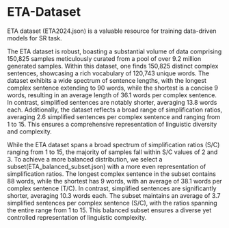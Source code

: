 # ETA-Dataset
ETA dataset (ETA2024.json) is a valuable resource for training data-driven models for SR task.

The ETA dataset is robust, boasting a substantial volume of data comprising 150,825 samples meticulously curated from a pool of over 9.2 million generated samples. Within this dataset, one finds 150,825 distinct complex sentences, showcasing a rich vocabulary of 120,743 unique words. The dataset exhibits a wide spectrum of sentence lengths, with the longest complex sentence extending to 90 words, while the shortest is a concise 9 words, resulting in an average length of 36.1 words per complex sentence. In contrast, simplified sentences are notably shorter, averaging 13.8 words each. Additionally, the dataset reflects a broad range of simplification ratios, averaging 2.6 simplified sentences per complex sentence and ranging from 1 to 15. This ensures a comprehensive representation of linguistic diversity and complexity.


 While the ETA dataset spans a broad spectrum of simplification ratios (S/C) ranging from 1 to 15, the majority of samples fall within S/C values of 2 and 3. To achieve a more balanced distribution, we select a subset(ETA_balanced_subset.json) with a more even representation of simplification ratios. The longest complex sentence in the subset contains 88 words, while the shortest has 9 words, with an average of 38.1 words per complex sentence (T/C). In contrast, simplified sentences are significantly shorter, averaging 10.3 words each. The subset maintains an average of 3.7 simplified sentences per complex sentence (S/C), with the ratios spanning the entire range from 1 to 15. This balanced subset ensures a diverse yet controlled representation of linguistic complexity.
